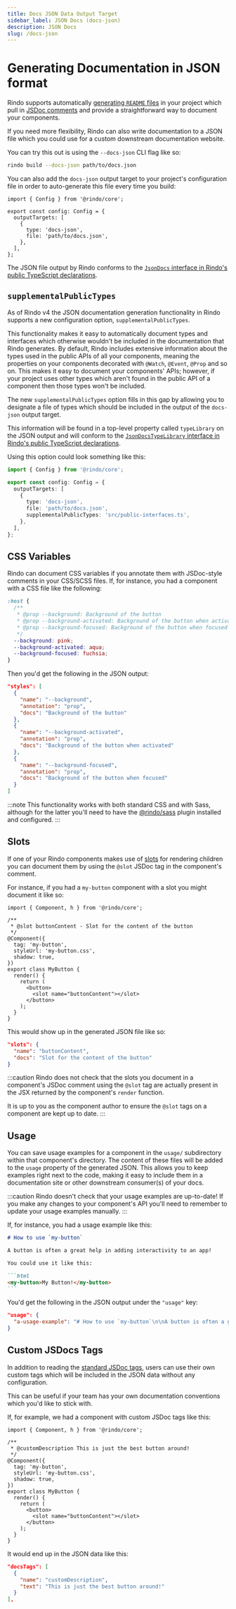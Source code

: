 ```yaml
---
title: Docs JSON Data Output Target
sidebar_label: JSON Docs (docs-json)
description: JSON Docs
slug: /docs-json
---
```


# Generating Documentation in JSON format

Rindo supports automatically [generating `README` files](./docs-readme.md) in
your project which pull in [JSDoc comments](https://jsdoc.app/) and provide a
straightforward way to document your components.

If you need more flexibility, Rindo can also write documentation to a JSON
file which you could use for a custom downstream documentation website.

You can try this out is using the `--docs-json` CLI flag like so:

```bash
rindo build --docs-json path/to/docs.json
```

You can also add the `docs-json` output target to your project's configuration
file in order to auto-generate this file every time you build:

```tsx title="rindo.config.ts"
import { Config } from '@rindo/core';

export const config: Config = {
  outputTargets: [
    {
      type: 'docs-json',
      file: 'path/to/docs.json',
    },
  ],
};
```

The JSON file output by Rindo conforms to the [`JsonDocs` interface in
Rindo's public TypeScript
declarations](https://github.com/familyjs/rindo/blob/main/src/declarations/rindo-public-docs.ts).

## `supplementalPublicTypes`

As of Rindo v4 the JSON documentation generation functionality in Rindo
supports a new configuration option, `supplementalPublicTypes`.

This functionality makes it easy to automatically document types and interfaces
which otherwise wouldn't be included in the documentation that Rindo
generates. By default, Rindo includes extensive information about the types
used in the public APIs of all your components, meaning the properties on your
components decorated with `@Watch`, `@Event`, `@Prop` and so on. This makes it
easy to document your components' APIs; however, if your project uses other
types which aren't found in the public API of a component then those types
won't be included.

The new `supplementalPublicTypes` option fills in this gap by allowing you to
designate a file of types which should be included in the output of the
`docs-json` output target.

This information will be found in a top-level property called `typeLibrary` on
the JSON output and will conform to the [`JsonDocsTypeLibrary` interface in
Rindo's public TypeScript
declarations](https://github.com/familyjs/rindo/blob/main/src/declarations/rindo-public-docs.ts).

Using this option could look something like this:

```ts title="rindo.config.ts"
import { Config } from '@rindo/core';

export const config: Config = {
  outputTargets: [
    {
      type: 'docs-json',
      file: 'path/to/docs.json',
      supplementalPublicTypes: 'src/public-interfaces.ts',
    },
  ],
};
```

## CSS Variables

Rindo can document CSS variables if you annotate them with JSDoc-style
comments in your CSS/SCSS files. If, for instance, you had a component with a
CSS file like the following:

```css title="src/components/my-button/my-button.css"
:host {
  /**
   * @prop --background: Background of the button
   * @prop --background-activated: Background of the button when activated
   * @prop --background-focused: Background of the button when focused
   */
  --background: pink;
  --background-activated: aqua;
  --background-focused: fuchsia;
}
```

Then you'd get the following in the JSON output:

```json
"styles": [
  {
    "name": "--background",
    "annotation": "prop",
    "docs": "Background of the button"
  },
  {
    "name": "--background-activated",
    "annotation": "prop",
    "docs": "Background of the button when activated"
  },
  {
    "name": "--background-focused",
    "annotation": "prop",
    "docs": "Background of the button when focused"
  }
]
```

:::note
This functionality works with both standard CSS and with Sass, although for the
latter you'll need to have the
[@rindo/sass](https://github.com/familyjs/rindo-sass) plugin installed
and configured.
:::

## Slots

If one of your Rindo components makes use of
[slots](https://developer.mozilla.org/en-US/docs/Web/HTML/Element/slot) for
rendering children you can document them by using the `@slot` JSDoc tag in the
component's comment.

For instance, if you had a `my-button` component with a slot you might document
it like so:

```tsx title="src/components/my-button/my-button.tsx"
import { Component, h } from '@rindo/core';

/**
 * @slot buttonContent - Slot for the content of the button
 */
@Component({
  tag: 'my-button',
  styleUrl: 'my-button.css',
  shadow: true,
})
export class MyButton {
  render() {
    return (
      <button>
        <slot name="buttonContent"></slot>
      </button>
    );
  }
}
```

This would show up in the generated JSON file like so:

```json
"slots": {
  "name": "buttonContent",
  "docs": "Slot for the content of the button"
}
```

:::caution
Rindo does not check that the slots you document in a component's JSDoc
comment using the `@slot` tag are actually present in the JSX returned by the
component's `render` function.

It is up to you as the component author to ensure the `@slot` tags on a
component are kept up to date.
:::

## Usage

You can save usage examples for a component in the `usage/` subdirectory within
that component's directory. The content of these files will be added to the
`usage` property of the generated JSON. This allows you to keep examples right
next to the code, making it easy to include them in a documentation site or
other downstream consumer(s) of your docs.

:::caution
Rindo doesn't check that your usage examples are up-to-date! If you make any
changes to your component's API you'll need to remember to update your usage
examples manually.
:::

If, for instance, you had a usage example like this:

````md title="src/components/my-button/usage/my-button-usage.md"
# How to use `my-button`

A button is often a great help in adding interactivity to an app!

You could use it like this:

```html
<my-button>My Button!</my-button>
```
````

You'd get the following in the JSON output under the `"usage"` key:

````json
"usage": {
  "a-usage-example": "# How to use `my-button`\n\nA button is often a great help in adding interactivity to an app!\n\nYou could use it like this:\n\n```html\n<my-button>My Button!</my-button>\n```\n"
}
````

## Custom JSDocs Tags

In addition to reading the [standard JSDoc tags](https://jsdoc.app/), users can
use their own custom tags which will be included in the JSON data without any
configuration.

This can be useful if your team has your own documentation conventions which you'd like to stick with.

If, for example, we had a component with custom JSDoc tags like this:

```tsx
import { Component, h } from '@rindo/core';

/**
 * @customDescription This is just the best button around!
 */
@Component({
  tag: 'my-button',
  styleUrl: 'my-button.css',
  shadow: true,
})
export class MyButton {
  render() {
    return (
      <button>
        <slot name="buttonContent"></slot>
      </button>
    );
  }
}
```

It would end up in the JSON data like this:

```json
"docsTags": [
  {
    "name": "customDescription",
    "text": "This is just the best button around!"
  }
],
```
